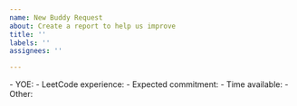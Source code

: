 ```yaml
---
name: New Buddy Request
about: Create a report to help us improve
title: ''
labels: ''
assignees: ''

---
```


<!---
Please make an effort to fill out all the information below. 
** YOE: your number of professional years in the tech industry. Enter "Student" if you are a student.
** LeetCode experience: include the number of question solved and the highest level of difficulty you are currently comfortable with (easy/medium/hard) (e.g. 150 problems solved, mostly medium)
** Expected commitment: how many hours per week you would like to study with your partner.
** Time available: your time zone and available time windows during the week (e.g. 9-10pm EST every Tue-Thur-Sat)
** Other: Any information you would like to share with potential buddies (your goals, activities you would like to do together, some details about your experience, etc.)

---!>
- YOE:
- LeetCode experience: 
- Expected commitment: 
- Time available: 
- Other:
